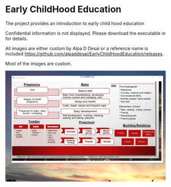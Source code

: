 # Early ChildHood Education

The project provides an introduction to early child  hood education

Confidential information is not displayed. Please download the executable in for details.

All images are either custom by Alpa D Desai or a reference name is included https://github.com/alpaddesai/EarlyChildHoodEducation/releases.

Most of the images are custom.

![image](ChildHoodDevelopment.png)
